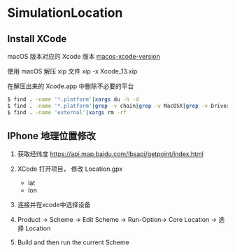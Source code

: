 # SimulationLocation

## Install XCode

macOS 版本对应的 Xcode 版本 [macos-xcode-version](https://uovol.com/macos-xcode-version)

使用 macOS 解压 xip 文件
xip -x Xcode_13.xip

在解压出来的 Xcode.app 中删除不必要的平台

```bash
$ find . -name '*.platform'|xargs du -h -d
$ find . -name '*.platform'|grep -v chain|grep -v MacOSX|grep -v DriverKit|xargs rm -r
$ find . -name 'external'|xargs rm -rf
```


## IPhone 地理位置修改

1. 获取经纬度
https://api.map.baidu.com/lbsapi/getpoint/index.html

2. XCode 打开项目， 修改 Location.gpx

    - lat
    - lon

3. 连接并在xcode中选择设备

4. Product -> Scheme -> Edit Scheme -> Run-Option-> Core Location -> 选择 Location 

5. Build and then run the current Scheme
